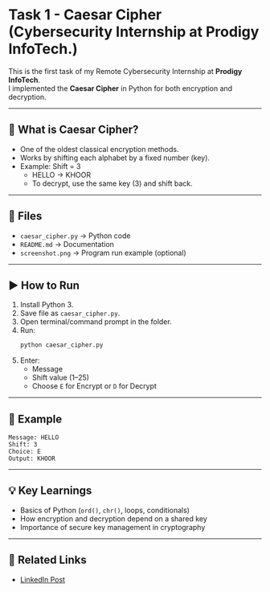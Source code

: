 # Task 1 - Caesar Cipher (Cybersecurity Internship at Prodigy InfoTech.)

This is the first task of my Remote Cybersecurity Internship at **Prodigy InfoTech**.  
I implemented the **Caesar Cipher** in Python for both encryption and decryption.

---

## 🔹 What is Caesar Cipher?
- One of the oldest classical encryption methods.
- Works by shifting each alphabet by a fixed number (key).
- Example: Shift = 3  
  - HELLO → KHOOR  
  - To decrypt, use the same key (3) and shift back.

---

## 📂 Files
- `caesar_cipher.py` → Python code
- `README.md` → Documentation
- `screenshot.png` → Program run example (optional)

---

## ▶️ How to Run
1. Install Python 3.
2. Save file as `caesar_cipher.py`.
3. Open terminal/command prompt in the folder.
4. Run:
   ```bash
   python caesar_cipher.py
   ```
5. Enter:
   - Message
   - Shift value (1–25)
   - Choose `E` for Encrypt or `D` for Decrypt

---

## 📝 Example
```
Message: HELLO
Shift: 3
Choice: E
Output: KHOOR
```

---

## 💡 Key Learnings
- Basics of Python (`ord()`, `chr()`, loops, conditionals)
- How encryption and decryption depend on a shared key
- Importance of secure key management in cryptography

---

## 🔗 Related Links
- [LinkedIn Post](https://lnkd.in/p/dHHpzTX2)
